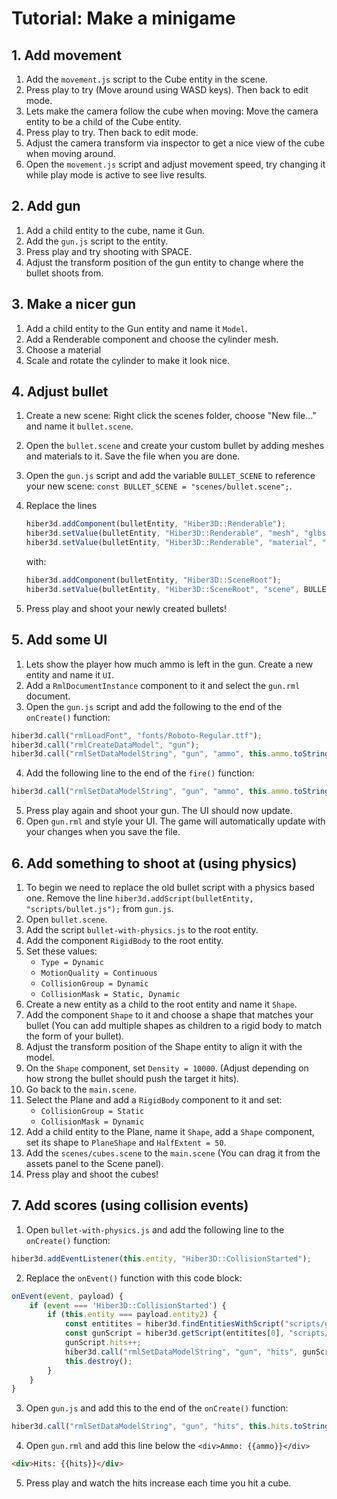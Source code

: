# Tutorial: Make a minigame

## 1. Add movement

1. Add the `movement.js` script to the Cube entity in the scene.
2. Press play to try (Move around using WASD keys). Then back to edit mode.
3. Lets make the camera follow the cube when moving: Move the camera entity to be a child of the Cube entity.
4. Press play to try. Then back to edit mode.
5. Adjust the camera transform via inspector to get a nice view of the cube when moving around.
6. Open the `movement.js` script and adjust movement speed, try changing it while play mode is active to see live results.

## 2. Add gun

1. Add a child entity to the cube, name it Gun.
2. Add the `gun.js` script to the entity.
3. Press play and try shooting with SPACE.
4. Adjust the transform position of the gun entity to change where the bullet shoots from.

## 3. Make a nicer gun

1. Add a child entity to the Gun entity and name it `Model`.
2. Add a Renderable component and choose the cylinder mesh.
3. Choose a material
4. Scale and rotate the cylinder to make it look nice.

## 4. Adjust bullet

1. Create a new scene: Right click the scenes folder, choose "New file..." and name it `bullet.scene`.
2. Open the `bullet.scene` and create your custom bullet by adding meshes and materials to it. Save the file when you are done.
3. Open the `gun.js` script and add the variable `BULLET_SCENE` to reference your new scene: `const BULLET_SCENE = "scenes/bullet.scene";`.
4. Replace the lines

   ```js
   hiber3d.addComponent(bulletEntity, "Hiber3D::Renderable");
   hiber3d.setValue(bulletEntity, "Hiber3D::Renderable", "mesh", "glbs/Sphere.glb#mesh0/primitive0");
   hiber3d.setValue(bulletEntity, "Hiber3D::Renderable", "material", "materials/BasicPaint.material");
   ```

   with:

   ```js
   hiber3d.addComponent(bulletEntity, "Hiber3D::SceneRoot");
   hiber3d.setValue(bulletEntity, "Hiber3D::SceneRoot", "scene", BULLET_SCENE);
   ```

5. Press play and shoot your newly created bullets!

## 5. Add some UI

1. Lets show the player how much ammo is left in the gun. Create a new entity and name it `UI`.
2. Add a `RmlDocumentInstance` component to it and select the `gun.rml` document.
3. Open the `gun.js` script and add the following to the end of the `onCreate()` function:

```js
hiber3d.call("rmlLoadFont", "fonts/Roboto-Regular.ttf");
hiber3d.call("rmlCreateDataModel", "gun");
hiber3d.call("rmlSetDataModelString", "gun", "ammo", this.ammo.toString());
```

4. Add the following line to the end of the `fire()` function:

```js
hiber3d.call("rmlSetDataModelString", "gun", "ammo", this.ammo.toString());
```

5. Press play again and shoot your gun. The UI should now update.
6. Open `gun.rml` and style your UI. The game will automatically update with your changes when you save the file.

## 6. Add something to shoot at (using physics)

1. To begin we need to replace the old bullet script with a physics based one. Remove the line `hiber3d.addScript(bulletEntity, "scripts/bullet.js");` from `gun.js`.
2. Open `bullet.scene`.
3. Add the script `bullet-with-physics.js` to the root entity.
4. Add the component `RigidBody` to the root entity.
5. Set these values:
   - `Type = Dynamic`
   - `MotionQuality = Continuous`
   - `CollisionGroup = Dynamic`
   - `CollisionMask = Static, Dynamic`
6. Create a new entity as a child to the root entity and name it `Shape`.
7. Add the component `Shape` to it and choose a shape that matches your bullet (You can add multiple shapes as children to a rigid body to match the form of your bullet).
8. Adjust the transform position of the Shape entity to align it with the model.
9. On the `Shape` component, set `Density = 10000`. (Adjust depending on how strong the bullet should push the target it hits).
10. Go back to the `main.scene`.
11. Select the Plane and add a `RigidBody` component to it and set:
    - `CollisionGroup = Static`
    - `CollisionMask = Dynamic`
12. Add a child entity to the Plane, name it `Shape`, add a `Shape` component, set its shape to `PlaneShape` and `HalfExtent = 50`.
13. Add the `scenes/cubes.scene` to the `main.scene` (You can drag it from the assets panel to the Scene panel).
14. Press play and shoot the cubes!

## 7. Add scores (using collision events)

1. Open `bullet-with-physics.js` and add the following line to the `onCreate()` function:

```js
hiber3d.addEventListener(this.entity, "Hiber3D::CollisionStarted");
```

2. Replace the `onEvent()` function with this code block:

```js
onEvent(event, payload) {
    if (event === 'Hiber3D::CollisionStarted') {
        if (this.entity === payload.entity2) {
            const entitites = hiber3d.findEntitiesWithScript("scripts/gun.js");
            const gunScript = hiber3d.getScript(entitites[0], "scripts/gun.js");
            gunScript.hits++;
            hiber3d.call("rmlSetDataModelString", "gun", "hits", gunScript.hits.toString());
            this.destroy();
        }
    }
}
```

3. Open `gun.js` and add this to the end of the `onCreate()` function:

```js
hiber3d.call("rmlSetDataModelString", "gun", "hits", this.hits.toString());
```

4. Open `gun.rml` and add this line below the `<div>Ammo: {{ammo}}</div>`

```html
<div>Hits: {{hits}}</div>
```

5. Press play and watch the hits increase each time you hit a cube.
